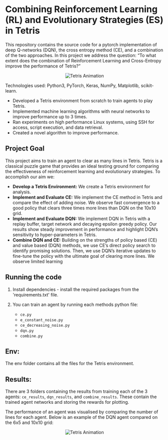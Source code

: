 # Combining Reinforcement Learning (RL) and Evolutionary Strategies (ES) in Tetris

This repository contains the source code for a pytorch implementation of deep Q-networks (DQN), the cross entropy method (CE), and a combination of the 
two approaches. In this project we address the question: “To what extent does the combination of Reinforcement Learning and Cross-Entropy improve
the performance of Tetris?”


<p align="center">
  <img src="https://github.com/SirSebLancelot/Tetris-Reinforcement-Learning/raw/main/dqn_results/results20x10/tetris_animation_looped_long.gif" alt="Tetris Animation" />
</p>

Technologies used: Python3, PyTorch, Keras, NumPy, Matplotlib, scikit-learn.
- Developed a Tetris environment from scratch to train agents to play Tetris.
- Implemented machine learning algorithms with neural networks to improve performance up to 3 times.
- Ran experiments on high performance Linux systems, using SSH for access, script execution, and data retrieval.
- Created a novel algorithm to improve performance.


## Project Goal
This project aims to train an agent to clear as many lines in Tetris. Tetris is a classical puzzle game that provides an ideal testing ground for comparing the
effectiveness of reinforcement learning and evolutionary strategies. To accomplish our aim we:

- **Develop a Tetris Environment:**  We create a Tetris environment for analysis.
- **Implement and Evaluate CE:** We implement the CE method in Tetris and compare
the effect of adding noise. We observe fast convergence to a good policy that clears
three times more lines than DQN on the 10x10 grid.
- **Implement and Evaluate DQN:** We implement DQN in Tetris with a replay buffer,
target network and decaying epsilon greedy policy. Our results show steady improvement
in performance and highlight DQN’s sensitivity to hyper-parameters in Tetris.
- **Combine DQN and CE:** Building on the strengths of policy based (CE) and value
based (DQN) methods, we use CE’s direct policy search to identify promising solutions.
Then, we use DQN’s iterative updates to fine-tune the policy with the ultimate goal of
clearing more lines. We observe limited learning

## Running the code 

1) Install dependencies - install the required packages from the 'requirements.txt' file.

2) You can train an agent by running each methods python file:
   - `ce.py`
   - `e_constant_noise.py`
   - `ce_decreasing_noise.py`
   - `dqn.py`
   - `combine.py`
  
## Env:
The env folder contains all the files for the Tetris environment.

## Results:

There are 3 folders containing the results from training each of the 3 agents:
`ce_results`, `dqn_results`, and `combine_results`. These contain the trained agent
networks and storing the rewards for plotting.

The performance of an agent was visualised by comparing the number of lines for each agent. Below is an example of the DQN agent compared on the 6x5 and 10x10 grid:
<p align="center">
  <img src= https://github.com/SirSebLancelot/Tetris-Reinforcement-Learning/blob/main/dqn_results/compare_DQN.png alt="Tetris Animation" />
</p>








